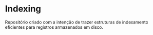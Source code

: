 # Indexing
Repositório criado com a intenção de trazer estruturas de indexamento eficientes para registros armazenados em disco.

